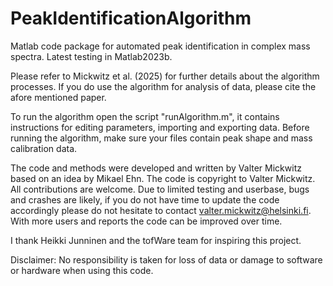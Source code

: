 # PeakIdentificationAlgorithm
Matlab code package for automated peak identification in complex mass spectra. Latest testing in Matlab2023b.

Please refer to Mickwitz et al. (2025) for further details about the algorithm processes. If you do use the algorithm for analysis of data, please cite the afore mentioned paper.

To run the algorithm open the script "runAlgorithm.m", it contains instructions for editing parameters, importing and exporting data. Before running the algorithm, make sure your files contain peak shape and mass calibration data.

The code and methods were developed and written by Valter Mickwitz based on an idea by Mikael Ehn. The code is copyright to Valter Mickwitz. All contributions are welcome. Due to limited testing and userbase, bugs and crashes are likely, if you do not have time to update the code accordingly please do not hesitate to contact valter.mickwitz@helsinki.fi. With more users and reports the code can be improved over time. 

I thank Heikki Junninen and the tofWare team for inspiring this project.

Disclaimer: No responsibility is taken for loss of data or damage to software or hardware when using this code.
